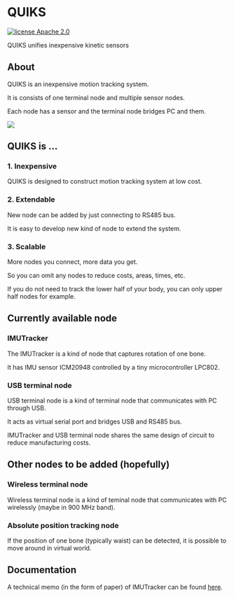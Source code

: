 # QUIKS
[![license Apache 2.0](https://img.shields.io/badge/license-Apache%202-blue.svg)](http://www.apache.org/licenses/LICENSE-2.0)

QUIKS unifies inexpensive kinetic sensors



## About

QUIKS is an inexpensive motion tracking system.

It is consists of one terminal node and multiple sensor nodes.

Each node has a sensor and the terminal node bridges PC and them.

![](https://gist.github.com/komori-t/2a9c5ed3c2d6123b80474edbda02dfcf/raw/6774a583ee427da89996ef7d9e91693c2fbc6523/block.png)

## QUIKS is ...

### 1. Inexpensive

QUIKS is designed to construct motion tracking system at low cost.

### 2. Extendable

New node can be added by just connecting to RS485 bus.

It is easy to develop new kind of node to extend the system.

### 3. Scalable

More nodes you connect, more data you get.

So you can omit any nodes to reduce costs, areas, times, etc.

If you do not need to track the lower half of your body, you can only upper half nodes for example.



## Currently available node

### IMUTracker

The IMUTracker is a kind of node that captures rotation of one bone.

It has IMU sensor ICM20948 controlled by a tiny microcontroller LPC802.

### USB terminal node

USB terminal node is a kind of terminal node that communicates with PC through USB.

It acts as virtual serial port and bridges USB and RS485 bus.

IMUTracker and USB terminal node shares the same design of circuit to reduce manufacturing costs.



## Other nodes to be added (hopefully)

### Wireless terminal node

Wireless terminal node is a kind of teminal node that communicates with PC wirelessly (maybe in 900 MHz band).

### Absolute position tracking node

If the position of one bone (typically waist) can be detected, it is possible to move around in virtual world.



## Documentation

A technical memo (in the form of paper) of IMUTracker can be found [here](https://gist.github.com/komori-t/2a9c5ed3c2d6123b80474edbda02dfcf/raw/6774a583ee427da89996ef7d9e91693c2fbc6523/imutracker.pdf).

